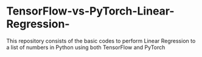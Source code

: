 # TensorFlow-vs-PyTorch-Linear-Regression-
This repository consists of the basic codes to perform Linear Regression to a list of numbers in Python using both TensorFlow and PyTorch
